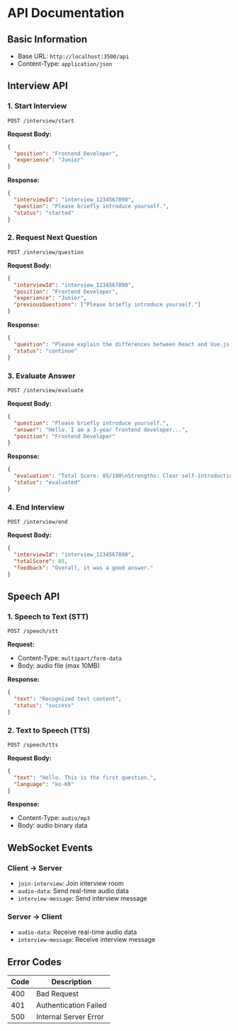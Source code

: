 # API Documentation

## Basic Information
- Base URL: `http://localhost:3500/api`
- Content-Type: `application/json`

## Interview API

### 1. Start Interview
```
POST /interview/start
```

**Request Body:**
```json
{
  "position": "Frontend Developer",
  "experience": "Junior"
}
```

**Response:**
```json
{
  "interviewId": "interview_1234567890",
  "question": "Please briefly introduce yourself.",
  "status": "started"
}
```

### 2. Request Next Question
```
POST /interview/question
```

**Request Body:**
```json
{
  "interviewId": "interview_1234567890",
  "position": "Frontend Developer",
  "experience": "Junior",
  "previousQuestions": ["Please briefly introduce yourself."]
}
```

**Response:**
```json
{
  "question": "Please explain the differences between React and Vue.js.",
  "status": "continue"
}
```

### 3. Evaluate Answer
```
POST /interview/evaluate
```

**Request Body:**
```json
{
  "question": "Please briefly introduce yourself.",
  "answer": "Hello. I am a 3-year frontend developer...",
  "position": "Frontend Developer"
}
```

**Response:**
```json
{
  "evaluation": "Total Score: 85/100\nStrengths: Clear self-introduction\nAreas for Improvement: More specific project examples",
  "status": "evaluated"
}
```

### 4. End Interview
```
POST /interview/end
```

**Request Body:**
```json
{
  "interviewId": "interview_1234567890",
  "totalScore": 85,
  "feedback": "Overall, it was a good answer."
}
```

## Speech API

### 1. Speech to Text (STT)
```
POST /speech/stt
```

**Request:**
- Content-Type: `multipart/form-data`
- Body: audio file (max 10MB)

**Response:**
```json
{
  "text": "Recognized text content",
  "status": "success"
}
```

### 2. Text to Speech (TTS)
```
POST /speech/tts
```

**Request Body:**
```json
{
  "text": "Hello. This is the first question.",
  "language": "ko-KR"
}
```

**Response:**
- Content-Type: `audio/mp3`
- Body: audio binary data

## WebSocket Events

### Client → Server
- `join-interview`: Join interview room
- `audio-data`: Send real-time audio data
- `interview-message`: Send interview message

### Server → Client
- `audio-data`: Receive real-time audio data
- `interview-message`: Receive interview message

## Error Codes

| Code | Description |
|------|------|
| 400 | Bad Request |
| 401 | Authentication Failed |
| 500 | Internal Server Error |